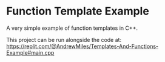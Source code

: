 # Function Template Example 

A very simple example of function templates in C++.

This project can be run alongside the code at: https://replit.com/@AndrewMiles/Templates-And-Functions-Example#main.cpp